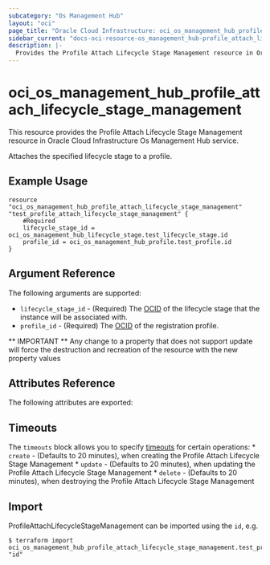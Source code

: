 ```yaml
---
subcategory: "Os Management Hub"
layout: "oci"
page_title: "Oracle Cloud Infrastructure: oci_os_management_hub_profile_attach_lifecycle_stage_management"
sidebar_current: "docs-oci-resource-os_management_hub-profile_attach_lifecycle_stage_management"
description: |-
  Provides the Profile Attach Lifecycle Stage Management resource in Oracle Cloud Infrastructure Os Management Hub service
---
```


# oci_os_management_hub_profile_attach_lifecycle_stage_management
This resource provides the Profile Attach Lifecycle Stage Management resource in Oracle Cloud Infrastructure Os Management Hub service.

Attaches the specified lifecycle stage to a profile.


## Example Usage

```hcl
resource "oci_os_management_hub_profile_attach_lifecycle_stage_management" "test_profile_attach_lifecycle_stage_management" {
	#Required
	lifecycle_stage_id = oci_os_management_hub_lifecycle_stage.test_lifecycle_stage.id
	profile_id = oci_os_management_hub_profile.test_profile.id
}
```

## Argument Reference

The following arguments are supported:

* `lifecycle_stage_id` - (Required) The [OCID](https://docs.cloud.oracle.com/iaas/Content/General/Concepts/identifiers.htm) of the lifecycle stage that the instance will be associated with.
* `profile_id` - (Required) The [OCID](https://docs.cloud.oracle.com/iaas/Content/General/Concepts/identifiers.htm) of the registration profile.


** IMPORTANT **
Any change to a property that does not support update will force the destruction and recreation of the resource with the new property values

## Attributes Reference

The following attributes are exported:


## Timeouts

The `timeouts` block allows you to specify [timeouts](https://registry.terraform.io/providers/oracle/oci/latest/docs/guides/changing_timeouts) for certain operations:
	* `create` - (Defaults to 20 minutes), when creating the Profile Attach Lifecycle Stage Management
	* `update` - (Defaults to 20 minutes), when updating the Profile Attach Lifecycle Stage Management
	* `delete` - (Defaults to 20 minutes), when destroying the Profile Attach Lifecycle Stage Management


## Import

ProfileAttachLifecycleStageManagement can be imported using the `id`, e.g.

```
$ terraform import oci_os_management_hub_profile_attach_lifecycle_stage_management.test_profile_attach_lifecycle_stage_management "id"
```

